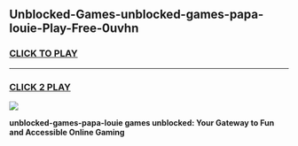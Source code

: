 
## Unblocked-Games-unblocked-games-papa-louie-Play-Free-0uvhn
<h3>
<a href="https://premium76.site?title=unblocked-games-papa-louie&ref=10A">CLICK TO PLAY</a></h3>
<hr>

<h3>
<a href="https://premium76.site?title=unblocked-games-papa-louie&ref=10A">CLICK 2 PLAY</a>
  
</h3>

<a href="https://premium76.site?title=unblocked-games-papa-louie&ref=10A"><img src="https://clearcache.store/games.png"></a>


**unblocked-games-papa-louie games unblocked: Your Gateway to Fun and Accessible Online Gaming**
